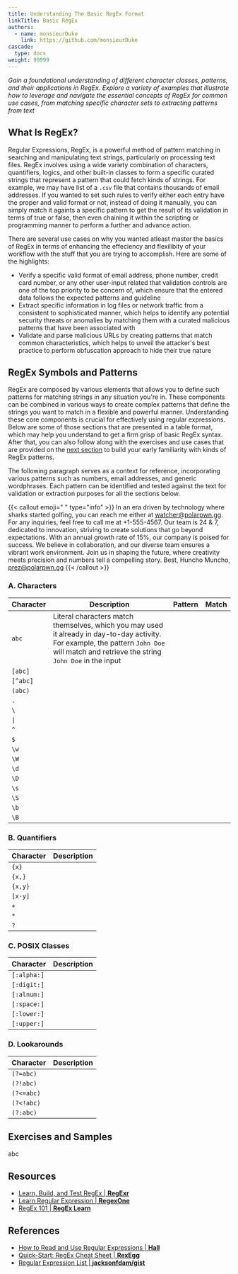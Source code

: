 ```yaml
---
title: Understanding The Basic RegEx Format
linkTitle: Basic RegEx
authors:
  - name: monsieurDuke
    link: https://github.com/monsieurDuke
cascade:
  type: docs
weight: 99999
---
```

*Gain a foundational understanding of different character classes, patterns, and their applications in RegEx. Explore a variety of examples that illustrate how to leverage and navigate the essential concepts of RegEx for common use cases, from matching specific character sets to extracting patterns from text* 
<!--more-->

## What Is RegEx?
Regular Expressions, RegEx, is a powerful method of pattern matching in searching and manipulating text strings, particularly on processing text files. RegEx involves using a wide variety combination of characters, quantifiers, logics, and other built-in classes to form a specific curated strings that represent a pattern that could fetch kinds of strings. For example, we may have list of a ```.csv``` file that contains thousands of email addresses. If you wanted to set such rules to verify either each entry have the proper and valid format or not, instead of doing it manually, you can simply match it againts a specific pattern to get the result of its validation in terms of true or false, then even chaining it within the scripting or programming manner to perform a further and advance action.

There are several use cases on why you wanted atleast master the basics of RegEx in terms of enhancing the effeciency and flexilibity of your workflow with the stuff that you are trying to accomplish. Here are some of the highlights:
- Verify a specific valid format of email address, phone number, credit card number, or any other user-input related that validation controls are one of the top priority to be concern of, which ensure that the entered data follows the expected patterns and guideline
- Extract specific information in log files or network traffic from a consistent to sophisticated manner, which helps to identify any potential security threats or anomalies by matching them with a curated malicious patterns that have been associated with
- Validate and parse malicious URLs by creating patterns that match common characteristics, which helps to unveil the attacker's best practice to perform obfuscation approach to hide their true nature

## RegEx Symbols and Patterns
RegEx are composed by various elements that allows you to define such patterns for matching strings in any situation you're in. These components can be combined in various ways to create complex patterns that define the strings you want to match in a flexible and powerful manner. Understanding these core components is crucial for effectively using regular expressions. Below are some of those sections that are presented in a table format, which may help you understand to get a firm grisp of basic RegEx syntax. After that, you can also follow along with the exercises and use cases that are provided on the [next section](#exercises-and-samples) to build your early familiarity with kinds of RegEx patterns.

The following paragraph serves as a context for reference, incorporating various patterns such as numbers, email addresses, and generic wordphrases. Each pattern can be identified and tested against the text for validation or extraction purposes for all the sections below.

{{< callout emoji=" " type="info" >}}
In an era driven by technology where sharks started golfing, you can reach me either at watcher@polarpwn.gg. For any inquiries, feel free to call me at +1-555-4567. Our team is 24 & 7, dedicated to innovation, striving to create solutions that go beyond expectations. With an annual growth rate of 15%, our company is poised for success. We believe in collaboration, and our diverse team ensures a vibrant work environment. Join us in shaping the future, where creativity meets precision and numbers tell a compelling story. Best, Huncho Muncho, prez@polarpwn.gg
{{< /callout >}}

### **A**. Characters
| Character | Description | Pattern  | Match
| --------  | --------    | -------- | -------- 
| ```abc```    | Literal characters match themselves, which you may used it already in day-to-day activity. For example, the pattern ```John Doe``` will match and retrieve the string ```John Doe``` in the input | | 
| ```[abc]```  |
| ```[^abc]``` |
| ```(abc)```  | 
| ```.```      | 
| ```\```      |
| ```\|```     |
| ```^```      |
| ```$```      |
| ```\w```     |
| ```\W```     |
| ```\d```     |
| ```\D```     |
| ```\s```     |
| ```\S```     |
| ```\b```     |
| ```\B```     |

### **B**. Quantifiers
| Character | Description   
| --------  | -------- 
| ```{x}```    |
| ```{x,}```   |
| ```{x,y}```  |
| ```[x-y]```  |
| ```+```      |
| ```*```      |
| ```?```      |

### **C**. POSIX Classes
| Character | Description  
| --------  | -------- 
| ```[:alpha:]```  |
| ```[:digit:]```  |
| ```[:alnum:]```  |
| ```[:space:]```  |
| ```[:lower:]```  |
| ```[:upper:]```  |

### **D**. Lookarounds
| Character | Description  
| --------  | -------- 
| ```(?=abc)```    |
| ```(?!abc)```    |
| ```(?<=abc)```   |
| ```(?<!abc)```   |
| ```(?:abc)```    |

## Exercises and Samples
abc

## Resources
- [Learn, Build, and Test RegEx | **RegExr**](https://regexr.com/)
- [Learn Regular Expression | **RegexOne**](https://regexone.com/)
- [RegEx 101 | **RegEx Learn**](https://regexlearn.com/learn/regex101)

## References
- [How to Read and Use Regular Expressions | **Hall**](https://www.hallme.com/blog/the-power-of-regular-expressions/)
- [Quick-Start: RegEx Cheat Sheet | **RexEgg**](https://www.rexegg.com/regex-quickstart.html)
- [Regular Expression List | **jacksonfdam/gist**](https://gist.github.com/jacksonfdam/3000275)
